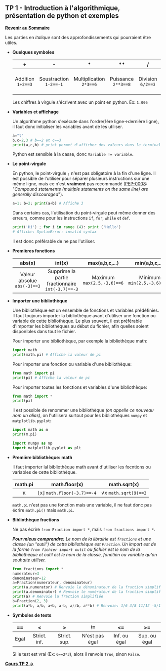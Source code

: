 ## TP 1 - Introduction à l'algorithmique, présentation de python et exemples

**[Revenir au Sommaire](../README.md)**

Les parties en _italique_ sont des approfondissements qui pourraient être utiles.

- **Quelques symboles**
    
    |+|-|*|**|/|//|_%_|
    |:-:|:-:|:-:|:-:|:-:|:-:|:-:|
    |Addition `1+2==3`|Soustraction `1-2==-1`|Multiplication `2*3==6`|Puissance `2**3==8`|Division `6/2==3`|Quotient division euclidienne `7//2==3`|_Reste division eculidienne `7%2==1`_|

    Les chiffres à virgule s'écrivent avec un point en python. Ex: `1.005`
    
- **Variables et affichage**

    Un algorithme python s'exécute dans l'ordre(1ère ligne->dernière ligne), il faut donc initialiser les variables avant de les utiliser.
    ```python
    a="t"
    b,c=2,3 # b==2 et c==3
    print(a,c,b) # print permet d'afficher des valeurs dans le terminal
    ```
    Python est sensible à la casse, donc `Variable != variable`.

- **Le point-virgule**

    En python, le point-virgule `;` n'est pas obligatoire à la fin d'une ligne. Il est possible de l'utiliser pour séparer plusieurs instructions sur une même ligne, mais ce n'est **vraiment** pas recommandé ([PEP-0008](https://peps.python.org/pep-0008/#other-recommendations): "_Compound statements (multiple statements on the same line) are generally discouraged_").

    ```python
    a=1; b=2; print(a+b) # Affiche 3
    ```

    Dans certains cas, l'utilisation du point-virgule peut même donner des erreurs, comme pour les instructions `if`, `for`, `while` et `def`.

    ```py
    print('Hi') ; for i in range (4): print ('Hello')
    # Affiche: SyntaxError: invalid syntax
    ```

    Il est donc préférable de ne pas l'utiliser.

- **Premières fonctions**

    |abs(x)|int(x)|max(a,b,c,...)|min(a,b,c,...)|round(x, n)|
    |:-:|:-:|:-:|:-:|:-:|
    |Valeur absolue `abs(-3)==3`|Supprime la partie fractionnaire `int(-3.7)==-3`|Maximum `max(2.5,-3,6)==6`|Minimum `min(2.5,-3,6)==-3`|Arrondi à 10^(-n) près `round(3.577,1)==3.6`|

- **Importer une bibliothèque**

    Une bibliothèque est un ensemble de fonctions et variables prédéfinies.
    Il faut toujours importer la bibliothèque avant d'utiliser une fonction ou variable de cette bibliothèque. Le plus souvent, il est préférable d'importer les bibliothèques au début du fichier, afin quelles soient disponibles dans tout le fichier.
    
    Pour importer une bibliothèque, par exemple la bibliothèque math:
    ```python
    import math
    print(math.pi) # Affiche la valeur de pi
    ```
    Pour importer une fonction ou variable d'une bibliothèque:
    ```python
    from math import pi
    print(pi) # Affiche la valeur de pi
    ```
    Pour importer toutes les fonctions et variables d'une bibliothèque:
    ```python
    from math import *
    print(pi)
    ```
    Il est possible de renommer une bibliothèque _(on appelle ce nouveau nom un alias)_, on l'utilisera surtout pour les bibliothèques `numpy` et `matplotlib.pyplot`:
    ```python
    import math as m
    print(m.pi)

    import numpy as np
    import matplotlib.pyplot as plt
    ```

- **Première bibliothèque: math**
    
    Il faut importer lal bibliothèque math avant d'utiliser les focntions ou variables de cette bibliothèque.

    |math.pi|math.floor(x)|math.sqrt(x)|
    |:-:|:-:|:-:|
    |π|⌊x⌋ `math.floor(-3.7)==-4`|√x `math.sqrt(9)==3`|

    `math.pi` n'est pas une fonction mais une variable, il ne faut donc pas écrire `math.pi()` mais `math.pi`.

- **Bibliothèque fractions**
    
    Ne pas écrire `from Fraction import *`, mais `from fractions import *`.

    _**Pour mieux comprendre:** Le nom de la librairie est `fractions` et une classe (un "outil") de cette bibliothèque est `Fraction`. Un import est de la forme `from fichier import outil` ou fichier est le nom de la bibliothèque et outil est le nom de la classe, fonction ou variable qu'on souhaite utiliser._

    ```python
    from fractions import *
    numerateur=3
    denominateur=12
    a=Fraction(numerateur, denominateur)
    print(a.numerator) # Renvoie le dénominateur de la fraction simplifiée
    print(a.denominator) # Renvoie le numérateur de la fraction simplifiée
    print(a) # Renvoie la fraction simplifiée
    b=Fraction(2, 3)
    print(a*b, a/b, a+b, a-b, a//b, a**b) # Renvoie: 1/6 3/8 11/12 -5/12 0 0.3968502629920499  Mêmes opérations que pour les nombres (int, float).
    ```
- **Symboles de tests**

    |==|<|>|!=|<=|>=|
    |:-:|:-:|:-:|:-:|:-:|:-:|
    |Egal|Strict. inf.|Strict. sup.|N'est pas égal|Inf. ou égal|Sup. ou égal|

    Si le test est vrai (Ex: `6==2*3`), alors il renvoie `True`, sinon `False`.


**[Cours TP 2 →](../TP2/README.md)**